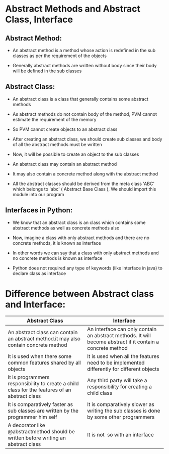 # Abstract Methods and Abstract Class, Interface

## Abstract Method:

- An abstract method is a method whose action is redefined in the sub classes as per the requirement of the objects

- Generally abstract methods are written without body since their body will be defined in the sub classes

## Abstract Class:

- An abstract class is a class that generally contains some abstract methods

- As abstract methods do not contain body of the method, PVM cannot estimate the requirement of the memory

- So PVM cannot create objects to an abstract class

- After creating an abstract class, we should create sub classes and body of all the abstract methods must be written

- Now, it will be possible to create an object to the sub classes

- An abstract class may contain an abstract method

- It may also contain a concrete method along with the abstract method

- All the abstract classes should be derived from the meta class 'ABC' which belongs to 'abc' ( Abstract Base Class ), We should import this module into our program


## Interfaces in Python:

- We know that an abstract class is an class which contains some abstract methods as well as concrete methods also

- Now, imagine a class with only abstract methods and there are no concrete methods, it is known as interface

- In other words we can say that a class with only abstract methods and no concrete methods is known as interface

- Python does not required any type of keywords (like interface in java) to declare class as interface



# Difference between Abstract class and Interface:

| Abstract Class                                                                                 | Interface                                                                                                  |
|------------------------------------------------------------------------------------------------|------------------------------------------------------------------------------------------------------------|
| An abstract class can contain an abstract method.it may also contain concrete method           | An interface can only contain an abstract methods. It will become abstract if it contain a concrete method |
| It is used when there some common features shared by all objects                               | It is used when all the features need to be implemented differently for different objects                  |
| It is programmers responsibility to create a child class for the features of an abstract class | Any third party will take a responsibility for creating a child class                                      |
| It is comparatively faster as sub classes are written by the programmer him self               | It is comparatively slower as writing the sub classes is done by some other programmers                    |
| A decorator like @abstractmethod should be written before writing an abstract class            | It is not  so with an interface                                                                            |
